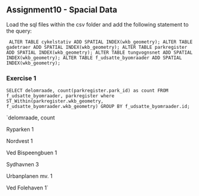 ## Assignment10 - Spacial Data

Load the sql files within the csv folder and add the following statement to the query:

`
ALTER TABLE cykelstativ ADD SPATIAL INDEX(wkb_geometry);
ALTER TABLE gadetraer ADD SPATIAL INDEX(wkb_geometry);
ALTER TABLE parkregister ADD SPATIAL INDEX(wkb_geometry);
ALTER TABLE tungvognsnet ADD SPATIAL INDEX(wkb_geometry);
ALTER TABLE f_udsatte_byomraader ADD SPATIAL INDEX(wkb_geometry);`


### Exercise 1


`SELECT delomraade,
 count(parkregister.park_id) as count
 FROM f_udsatte_byomraader, parkregister
 where ST_Within(parkregister.wkb_geometry, f_udsatte_byomraader.wkb_geometry)
 GROUP BY f_udsatte_byomraader.id;`


`delomraade, count

Ryparken	1

Nordvest	1

Ved Bispeengbuen	1

Sydhavnen	3

Urbanplanen mv.	1

Ved Folehaven	1`